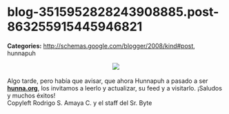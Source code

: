 # blog-3515952828243908885.post-863255915445946821

**Categories:** http://schemas.google.com/blogger/2008/kind#post, hunnapuh

<div class="separator" style="clear: both; text-align: center;"><a
      href="http://1.bp.blogspot.com/_ayvorITawE4/Sv7A0725niI/AAAAAAAACOU/hE1GT5uoXzQ/s1600-h/hunnacierra.jpg"
      imageanchor="1" style="margin-left: 1em; margin-right: 1em;"><img border="0"
      src="http://1.bp.blogspot.com/_ayvorITawE4/Sv7A0725niI/AAAAAAAACOU/hE1GT5uoXzQ/s400/hunnacierra.jpg"
      /></a><br /></div><br />Algo tarde, pero había que avisar, que
      ahora Hunnapuh a pasado a ser <strong><a href="http://hunna.org/"
      target="_blank">hunna.org</a></strong>, los invitamos a leerlo y actualizar, su
      feed y a visitarlo. ¡Saludos y muchos éxitos!<div class="blogger-post-footer">Copyleft
      Rodrigo S. Amaya C. y el staff del Sr. Byte</div>